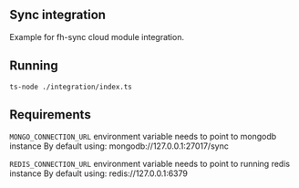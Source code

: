 ## Sync integration

Example for fh-sync cloud module integration.

## Running

    ts-node ./integration/index.ts

## Requirements

`MONGO_CONNECTION_URL` environment variable needs to point to mongodb instance
By default using: mongodb://127.0.0.1:27017/sync

`REDIS_CONNECTION_URL`  environment variable needs to point to running redis instance
By default using: redis://127.0.0.1:6379


